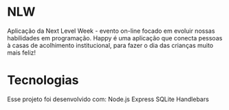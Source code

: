 # NLW
 Aplicação da Next Level Week - evento on-line focado em evoluir nossas habilidades em programação.
 Happy é uma aplicação que conecta pessoas à casas de acolhimento institucional, para fazer o dia das crianças muito mais feliz!
 
 # Tecnologias
 Esse projeto foi desenvolvido com:
 Node.js
 Express
 SQLite
 Handlebars
